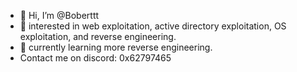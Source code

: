- 👋 Hi, I’m @Boberttt
- 👀 interested in web exploitation, active directory exploitation, OS exploitation, and reverse engineering. 
- 🌱 currently learning more reverse engineering.
- Contact me on discord: 0x62797465
<!---
Boberttt/Boberttt is a ✨ special ✨ repository because its `README.md` (this file) appears on your GitHub profile.
You can click the Preview link to take a look at your changes.
--->
